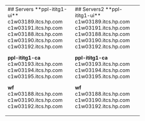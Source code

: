 <table>
  <tr>
    <td style="width: 200px;">

<div markdown="1">
## Servers
**ppl-ititg1-ui**  
c1w03189.itcs.hp.com  
c1w03191.itcs.hp.com  
c1w03188.itcs.hp.com  
c1w03190.itcs.hp.com  
c1w03192.itcs.hp.com  

**ppl-ititg1-ca**  
c1w03193.itcs.hp.com  
c1w03194.itcs.hp.com  
c1w03195.itcs.hp.com  

**wf**  
c1w03188.itcs.hp.com  
c1w03190.itcs.hp.com  
c1w03192.itcs.hp.com 
</div>
</td>
<td style="width: 200px;">
<div markdown="1">
## Servers2
**ppl-ititg1-ui**  
c1w03189.itcs.hp.com  
c1w03191.itcs.hp.com  
c1w03188.itcs.hp.com  
c1w03190.itcs.hp.com  
c1w03192.itcs.hp.com  

**ppl-ititg1-ca**  
c1w03193.itcs.hp.com  
c1w03194.itcs.hp.com  
c1w03195.itcs.hp.com  

**wf**  
c1w03188.itcs.hp.com  
c1w03190.itcs.hp.com  
c1w03192.itcs.hp.com 
</div>
</td>
</tr>
</table>
